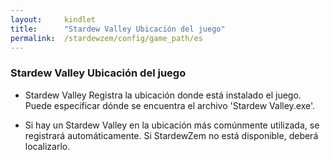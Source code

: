 ```yaml
---
layout:     kindlet
title:      "Stardew Valley Ubicación del juego"
permalink:  /stardewzem/config/game_path/es
---
```


### **Stardew Valley Ubicación del juego**

* Stardew Valley Registra la ubicación donde está instalado el juego. Puede especificar dónde se encuentra el archivo 'Stardew Valley.exe'.

* Si hay un Stardew Valley en la ubicación más comúnmente utilizada, se registrará automáticamente. Si StardewZem no está disponible, deberá localizarlo. 

<br/>
<br/>
